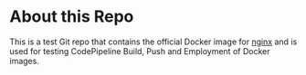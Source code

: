 # About this Repo

This is a test Git repo that contains the official Docker image for [nginx](https://registry.hub.docker.com/_/nginx/) and is used for testing CodePipeline Build, Push and Employment of Docker images.
